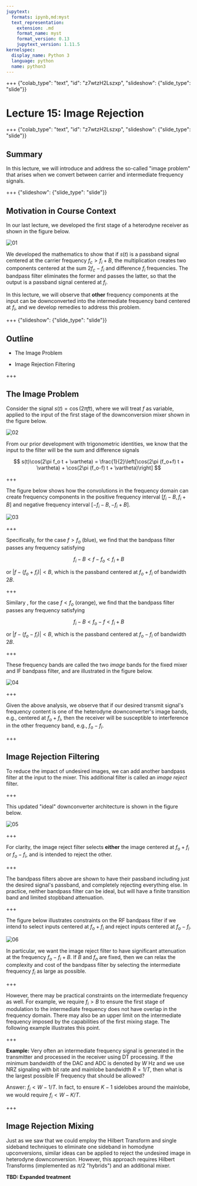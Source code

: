 ```yaml
---
jupytext:
  formats: ipynb,md:myst
  text_representation:
    extension: .md
    format_name: myst
    format_version: 0.13
    jupytext_version: 1.11.5
kernelspec:
  display_name: Python 3
  language: python
  name: python3
---
```


+++ {"colab_type": "text", "id": "z7wtzH2Lszxp", "slideshow": {"slide_type": "slide"}}

# Lecture 15: Image Rejection

+++ {"colab_type": "text", "id": "z7wtzH2Lszxp", "slideshow": {"slide_type": "slide"}}

## Summary

In this lecture, we will introduce and address the so-called "image problem" that arises when we convert between carrier and intermediate frequency signals.

+++ {"slideshow": {"slide_type": "slide"}}

## Motivation in Course Context

In our last lecture, we developed the first stage of a heterodyne receiver as shown in the figure below.

![01](images/Lec15-01.png)

We developed the mathematics to show that if $s(t)$ is a passband signal centered at the carrier frequency $f_c > f_i+B$, the multiplication creates two components centered at the sum $2f_c - f_i$ and difference $f_i$ frequencies. The bandpass filter eliminates the former and passes the latter, so that the output is a passband signal centered at $f_i$.

In this lecture, we will observe that **other** frequency components at the input can be downconverted into the intermediate frequency band centered at $f_i$, and we develop remedies to address this problem.

+++ {"slideshow": {"slide_type": "slide"}}

## Outline

* The Image Problem

* Image Rejection Filtering

+++

## The Image Problem

Consider the signal $s(t)=\cos(2\pi f  t)$, where we will treat $f$ as variable, applied to the input of the first stage of the downconversion mixer shown in the figure below.

![02](images/Lec15-02.png)

From our prior development with trigonometric identities, we know that the input to the filter will be the sum and difference signals

$$
  s(t)\cos(2\pi f_o t + \vartheta) = \frac{1}{2}\left[\cos(2\pi (f_o+f) t + \vartheta) + \cos(2\pi (f_o-f) t + \vartheta)\right]
$$

+++

The figure below shows how the convolutions in the frequency domain can create frequency components in the positive frequency interval $[f_i-B,f_i+B]$ and negative frequency interval $[-f_i-B,-f_i+B]$.

![03](images/Lec15-03.png)

+++

Specifically, for the case $f > f_o$ (blue), we find that the bandpass filter passes any frequency satisfying

$$
  f_i - B < f-f_o < f_i+B
$$

or $|f-(f_o+f_i)| < B$, which is the passband centered at $f_o + f_i$ of  bandwidth $2B$.

+++

Similary , for the case $f < f_o$ (orange), we find that the bandpass filter passes any frequency satisfying

$$
  f_i -B < f_o - f < f_i+B
$$

or $|f-(f_o-f_i)| < B$, which is the passband centered at $f_o-f_i$ of bandwidth $2B$.

+++

These frequency bands are called the two *image* bands for the fixed mixer and IF bandpass filter, and are illustrated in the figure below.

![04](images/Lec15-04.png)

+++

Given the above analysis, we observe that if our desired transmit signal's frequency content is one of the heterodyne downconverter's image bands, e.g., centered at $f_o+f_i$, then the receiver will be susceptible to interference in the other frequency band, e.g., $f_o - f_i$.

+++

## Image Rejection Filtering

To reduce the impact of undesired images, we can add another bandpass filter at the input to the mixer. This additional filter is called an *image reject* filter.

+++

This updated "ideal" downconverter architecture is shown in the figure below.

![05](images/Lec15-05.png)

+++

For clarity, the image reject filter selects **either** the image centered at $f_o+f_i$ or $f_o-f_i$, and is intended to reject the other.

+++

The bandpass filters above are shown to have their passband including just the desired signal's passband, and completely rejecting everything else. In practice, neither bandpass filter can be ideal, but will have a finite transition band and limited stopbband attenuation.

+++

The figure below illustrates constraints on the RF bandpass filter if we intend to select inputs centered at $f_o+f_i$ and reject inputs centered at $f_o - f_i$.

![06](images/Lec15-05.png)

In particular, we want the image reject filter to have significant attenuation at the frequency $f_o-f_i + B$. If $B$ and $f_o$ are fixed, then we can relax the complexity and cost of the bandpass filter by selecting the intermediate frequency $f_i$ as large as possible.

+++

However, there may be practical constraints on the intermediate frequency as well. For example, we require $f_i > B$ to ensure the first stage of modulation to the intermediate frequency does not have overlap in the frequency domain. There may also be an upper limit on the intermediate frequency imposed by the capabilities of the first mixing stage. The following example illustrates this point.

+++

**Example:** Very often an intermediate frequency signal is generated in the transmitter and processed in the receiver using DT processing. If the minimum bandwidth of the DAC and ADC is denoted by $W\ \mathrm{Hz}$ and we use NRZ signaling with bit rate and mainlobe bandwidth $R=1/T$, then what is the largest possible IF frequency that should be allowed?

Answer: $f_i < W - 1/T$. In fact, to ensure $K-1$ sidelobes around the mainlobe, we would require $f_i < W - K/T$.

+++

## Image Rejection Mixing

Just as we saw that we could employ the Hilbert Transform and single sideband techniques to eliminate one sideband in homodyne upconversions, similar ideas can be applied to reject the undesired image in heterodyne downconversion. However, this approach requires Hilbert Transforms (implemented as $\pi/2$ "hybrids") and an additional mixer.

**TBD: Expanded treatment**
